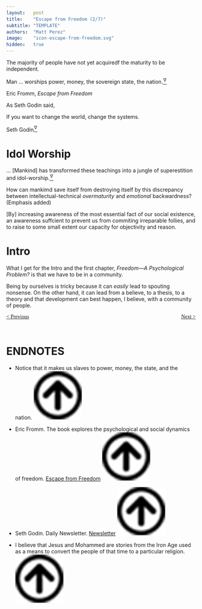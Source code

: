 ```yaml
---
layout:   post
title:    "Escape from Freedom (2/7)"
subtitle: "TEMPLATE"
authors:  "Matt Perez"
image:    "icon-escape-from-freedom.svg"
hidden:   true
---
```


<div style='display:none; '>
 <p><em>Escape from Freedom</em> was published in 1941. Pim de Morre, co-founder of <em>Corporate Rebels</em>, reminded me of it. I first read it when I was 18-19 years old (I am a mere 73 now).</p>
</div>

<div class="_citation">
 <p>The majority of people have not yet acquiredf the maturity to be independent.</p>
 
 <p>Man &hellip; worships power, money, the sovereign state, the nation.<a href='#en01'><sup id='bm01'>&hairsp;&nabla;&hairsp;</sup></a></p>

 <p id="_signature">Eric Fromm, <em>Escape from Freedom</em></p>
</div>

<p>As Seth Godin said,</p>
 <div class="_citation">
  <p>If you want to change the world, change the systems.</p>
  <p id="_signature">Seth Godin<a href='#en02'><sup id='bm02'>&hairsp;&nabla;&hairsp;</sup></a></p>
 </div>

<h1>Idol Worship</h1>
 <div class="_citation">
  <p>&hellip; [Mankind] has transformed these teachings into a jungle of superestition and idol-worship.<a href='#en04'><sup id='bm04'>&hairsp;&nabla;&hairsp;</sup></a></p>
  <p>How can mankimd save itself from destroying itself by this discrepancy between intellectual-technical <em>overmaturity</em> and <em>emotional</em> backwardness? (Emphasis added)</p>
  <p>[By] increasing awareness of the most essential fact of our social existence, an awareness suffcient to prevent us from commiting irreparable follies, and to raise to some small extent our capacity for objectivity and reason.</p>
 </div>

<h1>Intro</h1>
 <p>What I get for the Intro and the first chapter, <em>Freedom&mdash;A Psychological Problem?</em> is that we have to be in a community.</p>
 <p>Being by ourselves is tricky because it can <em>easily</em> lead to spouting nonsense. On the other hand, it can lead from a believe, to a thesis, to a theory and that development can best happen, I believe, with a community of people.</p>

<div style="margin-bottom:1in; font-family: American Typewriter, serif; ">
 <span style="float:left; ">
  <a href="https://radicalcompanies.com/2024/12/21/escape-from-freedom">&lt; Previous</a>
 </span>
 <span style="float:right; ">
  <a href="https://radicalcompanies.com/2024/12/23/escape-from-freedom">Next &gt;</a>
 </span>
</div>

<h1 class="_section">ENDNOTES</h1>
 <ul>
  <li id="en01">
   <p class="_list-item">
    Notice that it makes us slaves to power, money, the state, and the nation.
    <a class="_uparrow" href="#bm01"><img src="/assets/img/arrow-up-icon.png"></a>
   </p>
  </li>
  <li id="en02">
   <p class="_list-item">
    Eric Fromm.
    The book explores the psychological and social dynamics of freedom.
    <a href="https://www.amazon.com/Escape-Freedom-Erich-Fromm/dp/0805031499" target="_blank">Escape from Freedom</a>
    <a class="_uparrow" href="#bm02"><img src="/assets/img/arrow-up-icon.png"></a>
   </p>
  </li>
  <li id="en03">
   <p class="_list-item">
    Seth Godin.
    Daily Newsletter.
    <a href="https://seths.blog/2024/12/our-new-school/" target="_blank">Newsletter</a>
    <a class="_uparrow" href="#bm03"><img src="/assets/img/arrow-up-icon.png"></a>
   </p>
  <li id="en04">
   <p class="_list-item">
    I believe that Jesus and Mohammed are stories from the Iron Age used as a means to convert the people of that time to a particular religion.
    <a class="_uparrow" href="#bm04"><img src="/assets/img/arrow-up-icon.png"></a>
   </p>
  </li>
  </li>
 </ul>